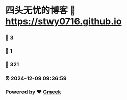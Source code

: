 # 四头无忧的博客 :link: https://stwy0716.github.io 
### :page_facing_up: [3](https://stwy0716.github.io/tag.html) 
### :speech_balloon: 1 
### :hibiscus: 321 
### :alarm_clock: 2024-12-09 09:36:59 
### Powered by :heart: [Gmeek](https://github.com/Meekdai/Gmeek)
